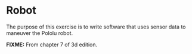 # Robot

The purpose of this exercise is to write software that uses sensor data to maneuver the Pololu robot.

**FIXME:** From chapter 7 of 3d edition.